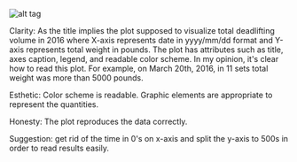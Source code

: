 ![alt tag](https://github.com/ak6129/PUI2016_ak6129/blob/master/HW8_ak6129/sl5335.png)

Clarity: As the title implies the plot supposed to visualize total deadlifting volume in 2016 where X-axis represents date in yyyy/mm/dd
format and Y-axis represents total weight in pounds. The plot has attributes such as title, axes caption, legend, and readable color scheme. 
In my opinion, it's clear how to read this plot. For example, on March 20th, 2016, in 11 sets total weight was more than 5000 pounds.

Esthetic: Color scheme is readable. Graphic elements are appropriate to represent the quantities.

Honesty: The plot reproduces the data correctly.

Suggestion: get rid of the time in 0's on x-axis and split the y-axis to 500s in order to read results easily.
